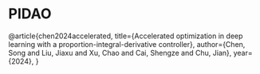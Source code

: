 # PIDAO

@article{chen2024accelerated,
  title={Accelerated optimization in deep learning with a proportion-integral-derivative controller},
  author={Chen, Song and Liu, Jiaxu and Xu, Chao and Cai, Shengze and Chu, Jian},
  year={2024},
}
